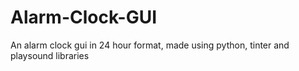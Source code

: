 # Alarm-Clock-GUI
An alarm clock gui in 24 hour format, made using python, tinter and playsound libraries
